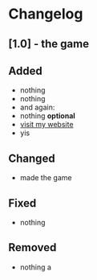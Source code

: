 # Changelog
## [1.0] - the game
## Added
 - nothing
 - nothing
 - and again:
 - nothing
 **optional**
 - [visit my website](https://rizl08gozl.github.io/Rizl/)
 - yis
## Changed
 - made the game
## Fixed
 - nothing
## Removed
 - nothing
a
